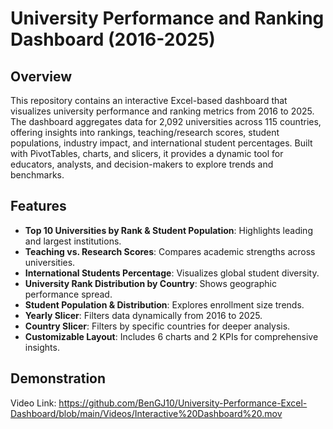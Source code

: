 # University Performance and Ranking Dashboard (2016-2025)

## Overview
This repository contains an interactive Excel-based dashboard that visualizes university performance and ranking metrics from 2016 to 2025. The dashboard aggregates data for 2,092 universities across 115 countries, offering insights into rankings, teaching/research scores, student populations, industry impact, and international student percentages. Built with PivotTables, charts, and slicers, it provides a dynamic tool for educators, analysts, and decision-makers to explore trends and benchmarks.

## Features
- **Top 10 Universities by Rank & Student Population**: Highlights leading and largest institutions.
- **Teaching vs. Research Scores**: Compares academic strengths across universities.
- **International Students Percentage**: Visualizes global student diversity.
- **University Rank Distribution by Country**: Shows geographic performance spread.
- **Student Population & Distribution**: Explores enrollment size trends.
- **Yearly Slicer**: Filters data dynamically from 2016 to 2025.
- **Country Slicer**: Filters by specific countries for deeper analysis.
- **Customizable Layout**: Includes 6 charts and 2 KPIs for comprehensive insights.

## Demonstration
Video Link: https://github.com/BenGJ10/University-Performance-Excel-Dashboard/blob/main/Videos/Interactive%20Dashboard%20.mov
